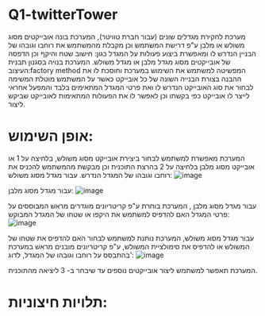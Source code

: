 # Q1-twitterTower

מערכת לחקירת מגדלים שונים (עבור חברת טוויטר), המערכת בונה אובייקטים מסוג משולש או מלבן ע"פ דרישת המשתמש וכן מקבלת מהמשתמש את רוחבו וגובהו של הבניין הנדרש לו ומאפשרת ביצוע פעולות על המגדל כגון: חישוב שטח והיקף וכן הדפסה של אובייקטים מסוג  מגדל מלבן או מגדל משולש.
המערכת בנויה בסגנון תבנית העיצוב:factory method המפשיטה למשתמש את השימוש במערכת וחוסכת לו את ההבנה בצורת הבנייה השונה של כל אובייקט כאשר על המשתמש מוטלת המשימה לבחור את סוג האובייקט הנדרש לו ואת פרטי המגדל המתאימים בלבד והמפעל אחראי לייצר לו אובייקט כפי בקשתו וכן לאפשר לו את הפעולות המתאימות לאובייקט שביקש ליצור.

# אופן השימוש:
המערכת מאפשרת למשתמש לבחור ביצירת אובייקט מסוג משולש, בלחיצה על 1 או אובייקט מסוג מלבן בלחיצה על 2 בהרצת התוכנית וכן מבקשת מהמשתמש להכניס את רוחבו וגובהו של המגדל הנדרש.
עבור מגדל מסוג משולש:
![image](https://github.com/ruth-katzir/Q1-twitterTower/assets/133040769/72d72cce-cce3-4042-ae5f-07b2d64b97f6)

עבור מגדל מסוג מלבן:
![image](https://github.com/ruth-katzir/Q1-twitterTower/assets/133040769/fff9e914-38db-41f3-84d0-1b053aa5f38a)

עבור מגדל מסוג מלבן , המערכת בוחרת ע"פ קריטריונים מוגדרים מראש המבוססים על פרטי המגדל האם להדפיס למשתמש את היקפו או שטחו של המגדל המבוקש:
![image](https://github.com/ruth-katzir/Q1-twitterTower/assets/133040769/b723a47e-1e3d-4a05-a14a-fe25dcd0b8fd)

עבור מגדל מסוג משולש, המערכת נותנת למשתמש לבחור האם להדפיס את שטחו של המשולש או להדפיס את סימולציית המשולש, ע"פ קריטריונים מובנים מראש במערכת בהתבסס על רוחבו וגובהו של המגדל, לדוג':
![image](https://github.com/ruth-katzir/Q1-twitterTower/assets/133040769/23941cd9-6190-4052-8cb6-591c65ed9471)

המערכת תאפשר למשתמש ליצור אובייקטים נוספים עד שיבחר ב- 3 ליציאה מהתוכנית.

# תלויות חיצוניות: 

